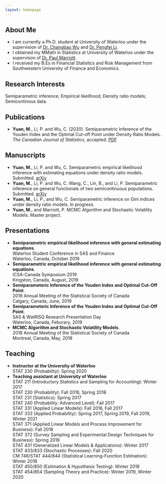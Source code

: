 ```yaml
---
layout: homepage
---
```


## About Me

- I am currently a Ph.D. student at University of Waterloo under the supervision of [Dr. Changbao Wu](http://sas.uwaterloo.ca/~cbwu/) and [Dr. Pengfei Li](http://sas.uwaterloo.ca/~p4li/index.html). 
- I obtained my MMath in Statistics at University of Waterloo under the supervison of [Dr. Paul Marriott](https://uwaterloo.ca/statistics-and-actuarial-science/people-profiles/paul-marriott).
- I received my B.Es in Financial Statistics and Risk Management from Southwestern University of Finance and Economics. 


## Research Interests

Semiparametric inference; Empirical likelihood; Density ratio models; Semicontinous data. 


## Publications

- **Yuan, M.**, Li, P. and Wu, C. (2020). Semiparametric Inference of the Youden Index and the Optimal Cut-off Point under Density Ratio Models. _The Canadian Journal of Statistics_, accepted. [PDF](https://doi.org/10.1002/cjs.11600)


## Manuscripts

- **Yuan, M.**, Li, P. and Wu, C. Semiparametric empirical likelihood inference with estimating equations under density ratio models. Submitted. [arXiv](https://arxiv.org/abs/2102.13232)
- **Yuan, M.**, Li, P. and Wu, C. Wang, C., Lin, B., and Li, P. Semiparametric inference on general functionals of two semicontinuous populations. Submitted. [arXiv](https://arxiv.org/abs/2012.07092)
- **Yuan, M.**, Li, P., and Wu, C. Semiparametric inference on Gini indices under density ratio models. In progress. 
- **Yuan, M.**, and Marriott, P. MCMC Algorithm and Stochastic Volatility Models. Master project.


## Presentations

- **Semiparametric empirical likelihood inference with general estimating equations**. 
  <br>
  Waterloo Student Conference in SAS and Finance
  <br>
  Waterloo, Canada, October 2019
- **Semiparametric empirical likelihood inference with general estimating equations**. 
  <br> 
  ICSA-Canada Symposium 2019
  <br> 
  Kingston, Canada, August, 2019
- **Semiparameteric Inference of the Youden Index and Optimal Cut-Off Point**. 
  <br>
  2019 Annual Meeting of the Statistical Society of Canada
  <br>
  Calgary, Canada, June, 2019
- **Semiparameteric Inference of the Youden Index and Optimal Cut-Off Point**. 
  <br>
  SAS \& WatRISQ Research Presentation Day
  <br>
  Waterloo, Canada, Feburary, 2019
- **MCMC Algorithm and Stochastic Volatility Models**. 
  <br>
  2018 Annual Meeting of the Statistical Society of Canada
  <br>
  Montreal, Canada, May, 2018

## Teaching
- **Instructor at the University of Waterloo**
  <br>
  STAT 230 (Probability): Spring 2020
- **Teaching assistant at University of Waterloo**
  <br>
  STAT 211 (Introductory Statistics and Sampling for Accounting): Winter 2017
  <br>
  STAT 230 (Probability): Fall 2016, Spring 2018
  <br>
  STAT 231 (Statistics): Spring 2017
  <br>
  STAT 240 (Probability: Advanced Level): Fall 2017
  <br>
  STAT 331 (Applied Linear Models): Fall 2016, Fall 2017
  <br>
  STAT 333 (Applied Probability): Spring 2017, Spring 2019, Fall 2019, Winter 2021
  <br>
  STAT 371 (Applied Linear Models and Process Improvement for Business): Fall 2018
  <br>
  STAT 372 (Survey Sampling and Experimental Design Techniques for Business): Spring 2018
  <br>
  STAT 431 (Generalized Linear Models \& Applications): Winter 2017
  <br>
  STAT 433/833 (Stochastic Processes): Fall 2020
  <br>
  CM 746/STAT 444/844 (Statistical Learning-Function Estimation): Winter 2018
  <br>
  STAT 450/850 (Estimation \& Hypothesis Testing): Winter 2018
  <br>
  STAT 454/854 (Sampling Theory and Practice): Winter 2019, Winter 2020

